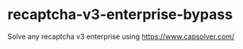 # recaptcha-v3-enterprise-bypass
Solve any recaptcha v3 enterprise using https://www.capsolver.com/



                                                                                                                                                                                            